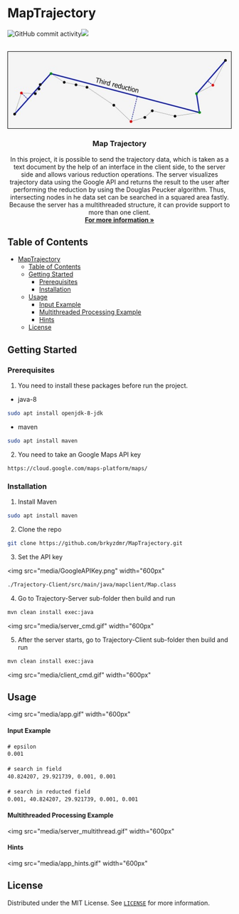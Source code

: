 # MapTrajectory

![GitHub commit activity](https://img.shields.io/github/commit-activity/m/brkyzdmr/MapTrajectory.svg)[![](https://img.shields.io/badge/-LinkedIn-black.svg?style=flat-square&logo=linkedin&colorB=555)](https://www.linkedin.com/in/brkyzdmr/)
  
<p  align="center">
<br/>
<img  src="media/douglaspeucker.jpg"  alt="Logo"  width="600"  align="center">
<br/>
<h3  align="center">Map Trajectory</h3>
<p  align="center">
In this project, it is possible to send the trajectory data, which is taken as a text document by the help of an interface in the client side, to the server side and allows various reduction operations. The server visualizes trajectory data using the Google API and returns the result to the user after performing the reduction by using the Douglas Peucker algorithm. Thus, intersecting nodes in he data set can be searched in a squared area fastly. Because the server has a multithreaded structure, it can provide support to more than one client.

<br/>
<a  href="https://en.wikipedia.org/wiki/Ramer%E2%80%93Douglas%E2%80%93Peucker_algorithm"><strong>For more information »</strong></a>
<br/>
</p>
</p>

<!-- TABLE OF CONTENTS -->

## Table of Contents

- [MapTrajectory](#maptrajectory)
  - [Table of Contents](#table-of-contents)
  - [Getting Started](#getting-started)
    - [Prerequisites](#prerequisites)
    - [Installation](#installation)
  - [Usage](#usage)
      - [Input Example](#input-example)
      - [Multithreaded Processing Example](#multithreaded-processing-example)
      - [Hints](#hints)
  - [License](#license)

  

## Getting Started

### Prerequisites

1. You need to install these packages before run the project.

* java-8

```bash
sudo apt install openjdk-8-jdk
```

* maven

```bash
sudo apt install maven
```

2. You need to take an Google Maps API key
```
https://cloud.google.com/maps-platform/maps/
```

  

### Installation

1. Install Maven
```bash
sudo apt install maven
```

2. Clone the repo
```bash
git clone https://github.com/brkyzdmr/MapTrajectory.git
```

3. Set the API key

<img  src="media/GoogleAPIKey.png"  width="600px"</img><br>

```bash
./Trajectory-Client/src/main/java/mapclient/Map.class
```

4. Go to Trajectory-Server sub-folder then build and run
```bash
mvn clean install exec:java
```

<img  src="media/server_cmd.gif"  width="600px"</img><br>

5. After the server starts, go to Trajectory-Client sub-folder then build and run
```bash
mvn clean install exec:java
```

<img  src="media/client_cmd.gif"  width="600px"</img><br>

## Usage

<img  src="media/app.gif"  width="600px"</img><br>

#### Input Example
```txt
# epsilon
0.001

# search in field
40.824207, 29.921739, 0.001, 0.001

# search in reducted field
0.001, 40.824207, 29.921739, 0.001, 0.001
```

#### Multithreaded Processing Example

<img  src="media/server_multithread.gif"  width="600px"</img><br>

#### Hints

<img  src="media/app_hints.gif"  width="600px"</img><br>

## License

Distributed under the MIT License. See <a  href="/LICENSE.txt">`LICENSE`</a> for more information.
